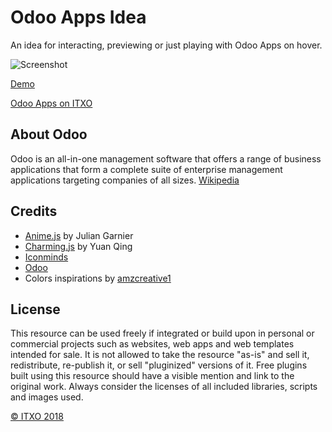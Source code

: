# Odoo Apps Idea

An idea for interacting, previewing or just playing with Odoo Apps on hover.

![Screenshot](https://rawgit.com/amingholami/odoo-apps-idea/master/screenshot.png)

[Demo](https://rawgit.com/amingholami/odoo-apps-idea/master/index.html)

[Odoo Apps on ITXO](https://www.itxo.eu/odoo/apps/)

## About Odoo

Odoo is an all-in-one management software that offers a range of business applications that form a complete suite of enterprise management applications targeting companies of all sizes. [Wikipedia](https://en.wikipedia.org/wiki/Odoo)

## Credits

- [Anime.js](http://anime-js.com/) by Julian Garnier
- [Charming.js](https://github.com/yuanqing/charming) by Yuan Qing
- [Iconminds](https://iconsmind.com/)
- [Odoo](https://www.odoo.com/)
- Colors inspirations by [amzcreative1](https://dribbble.com/shots/4299618--Mohj-Logo)

## License
This resource can be used freely if integrated or build upon in personal or commercial projects such as websites, web apps and web templates intended for sale. It is not allowed to take the resource "as-is" and sell it, redistribute, re-publish it, or sell "pluginized" versions of it. Free plugins built using this resource should have a visible mention and link to the original work. Always consider the licenses of all included libraries, scripts and images used.

[© ITXO 2018](https://www.itpiran.net)

